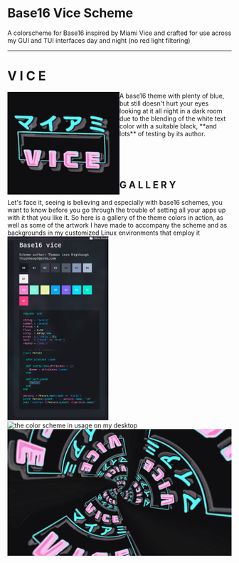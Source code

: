# Base16 Vice Scheme

A colorscheme for Base16 inspired by Miami Vice and crafted for use across my GUI and TUI interfaces day and night (no red light filtering)

---

<h1> V I C E </h1>
<div style="display:block;">
<img src="assets/logo.png" align="left" width="50%" alt=
"image of the project logo" />

<p>A base16 theme with plenty of blue, but still doesn't hurt your eyes looking at it all night in a dark room due to the blending of the white text color with a suitable black, **and lots** of testing by its author.</p>
  </div>

<div float="none" width="100%">
  <br />
  <br />
  <br />
</div>


<h2 width="100%" float="none"> G A L L E R Y </h2>

Let's face it, seeing is believing and especially with base16 schemes, you want to know before you go through the trouble of setting all your apps up with it that you like it. So here is a gallery of the theme colors in action, as well as some of the artwork I have made to accompany the scheme and as backgrounds in my customized Linux environments that employ it
<img src="/.github/assets/html.png" width="45%" float="right" alt="The HTML preview available in contrib/html-preview" />
<img src="/.github/assets/vice-usage.png" width="55%" alt="the color scheme in usage on my desktop" />
<img src="/.github/assets/wallpaper.png" width="100%" alt="wallpaper derived form logo" />
